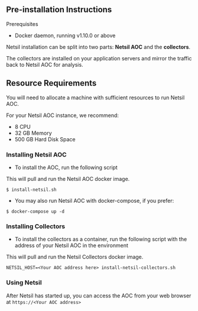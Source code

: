 ## Pre-installation Instructions
Prerequisites
- Docker daemon, running v1.10.0 or above

Netsil installation can be split into two parts: **Netsil AOC** and the **collectors**.

The collectors are installed on your application servers and mirror the traffic back to Netsil AOC for analysis.


## Resource Requirements
You will need to allocate a machine with sufficient resources to run Netsil AOC. 

For your Netsil AOC instance, we recommend:

- 8 CPU
- 32 GB Memory
- 500 GB Hard Disk Space


### Installing Netsil AOC
* To install the AOC, run the following script
    
This will pull and run the Netsil AOC docker image.
```
$ install-netsil.sh
```

* You may also run Netsil AOC with docker-compose, if you prefer:
```
$ docker-compose up -d
```


### Installing Collectors
* To install the collectors as a container, run the following script with the address of your Netsil AOC in the environment

This will pull and run the Netsil Collectors docker image.
```
NETSIL_HOST=<Your AOC address here> install-netsil-collectors.sh
```

### Using Netsil
After Netsil has started up, you can access the AOC from your web browser at `https://<Your AOC address>` 
